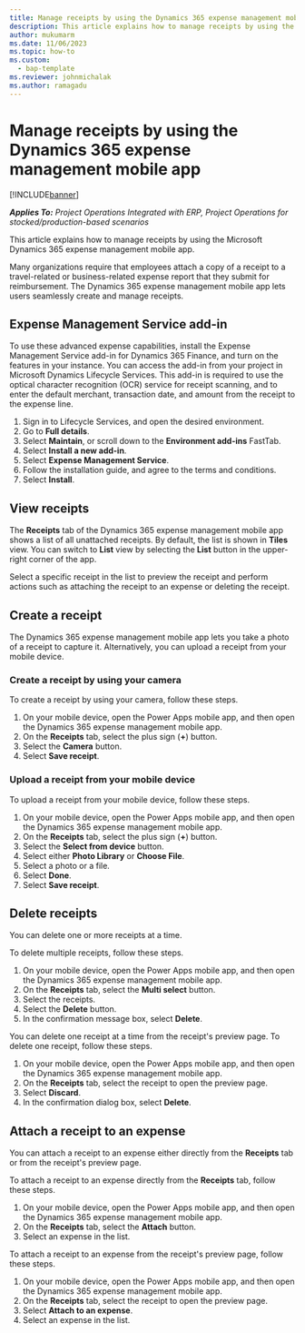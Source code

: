 ```yaml
---
title: Manage receipts by using the Dynamics 365 expense management mobile app
description: This article explains how to manage receipts by using the Dynamics 365 expense management mobile app.
author: mukumarm
ms.date: 11/06/2023
ms.topic: how-to
ms.custom: 
  - bap-template
ms.reviewer: johnmichalak
ms.author: ramagadu
---
```


# Manage receipts by using the Dynamics 365 expense management mobile app

[!INCLUDE[banner](../includes/banner.md)]

_**Applies To:** Project Operations Integrated with ERP, Project Operations for stocked/production-based scenarios_

This article explains how to manage receipts by using the Microsoft Dynamics 365 expense management mobile app.

Many organizations require that employees attach a copy of a receipt to a travel-related or business-related expense report that they submit for reimbursement. The Dynamics 365 expense management mobile app lets users seamlessly create and manage receipts.

## Expense Management Service add-in

To use these advanced expense capabilities, install the Expense Management Service add-in for Dynamics 365 Finance, and turn on the features in your instance. You can access the add-in from your project in Microsoft Dynamics Lifecycle Services. This add-in is required to use the optical character recognition (OCR) service for receipt scanning, and to enter the default merchant, transaction date, and amount from the receipt to the expense line.

1. Sign in to Lifecycle Services, and open the desired environment.
1. Go to **Full details**.
1. Select **Maintain**, or scroll down to the **Environment add-ins** FastTab.
1. Select **Install a new add-in**.
1. Select **Expense Management Service**.
1. Follow the installation guide, and agree to the terms and conditions.
1. Select **Install**.

## View receipts

The **Receipts** tab of the Dynamics 365 expense management mobile app shows a list of all unattached receipts. By default, the list is shown in **Tiles** view. You can switch to **List** view by selecting the **List** button in the upper-right corner of the app.

Select a specific receipt in the list to preview the receipt and perform actions such as attaching the receipt to an expense or deleting the receipt.

## Create a receipt

The Dynamics 365 expense management mobile app lets you take a photo of a receipt to capture it. Alternatively, you can upload a receipt from your mobile device.

### Create a receipt by using your camera

To create a receipt by using your camera, follow these steps.

1. On your mobile device, open the Power Apps mobile app, and then open the Dynamics 365 expense management mobile app.
1. On the **Receipts** tab, select the plus sign (**+**) button.
1. Select the **Camera** button.
1. Select **Save receipt**.

### Upload a receipt from your mobile device

To upload a receipt from your mobile device, follow these steps.

1. On your mobile device, open the Power Apps mobile app, and then open the Dynamics 365 expense management mobile app.
1. On the **Receipts** tab, select the plus sign (**+**) button.
1. Select the **Select from device** button.
1. Select either **Photo Library** or **Choose File**.
1. Select a photo or a file.
1. Select **Done**.
1. Select **Save receipt**.

## Delete receipts

You can delete one or more receipts at a time.

To delete multiple receipts, follow these steps.

1. On your mobile device, open the Power Apps mobile app, and then open the Dynamics 365 expense management mobile app.
1. On the **Receipts** tab, select the **Multi select** button.
1. Select the receipts.
1. Select the **Delete** button.
1. In the confirmation message box, select **Delete**.

You can delete one receipt at a time from the receipt's preview page. To delete one receipt, follow these steps.

1. On your mobile device, open the Power Apps mobile app, and then open the Dynamics 365 expense management mobile app.
1. On the **Receipts** tab, select the receipt to open the preview page.
1. Select **Discard**.
1. In the confirmation dialog box, select **Delete**.

## Attach a receipt to an expense

You can attach a receipt to an expense either directly from the **Receipts** tab or from the receipt's preview page.

To attach a receipt to an expense directly from the **Receipts** tab, follow these steps.

1. On your mobile device, open the Power Apps mobile app, and then open the Dynamics 365 expense management mobile app.
1. On the **Receipts** tab, select the **Attach** button.
1. Select an expense in the list.

To attach a receipt to an expense from the receipt's preview page, follow these steps.

1. On your mobile device, open the Power Apps mobile app, and then open the Dynamics 365 expense management mobile app.
1. On the **Receipts** tab, select the receipt to open the preview page.
1. Select **Attach to an expense**.
1. Select an expense in the list.
